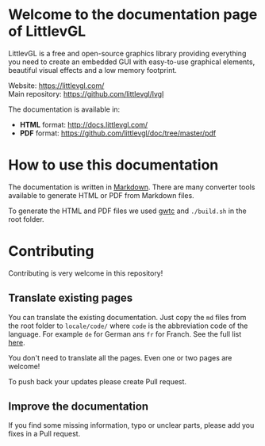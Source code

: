 # Welcome to the documentation page of LittlevGL

LittlevGL is a free and open-source graphics library providing everything you need to create an embedded GUI with easy-to-use graphical elements, beautiful visual effects and a low memory footprint.

Website: https://littlevgl.com/   
Main repository: https://github.com/littlevgl/lvgl  

The documentation is available in:
- **HTML** format: http://docs.littlevgl.com/
- **PDF** format: https://github.com/littlevgl/doc/tree/master/pdf

# How to use this documentation

The documentation is written in [Markdown](https://en.wikipedia.org/wiki/Markdown). There are many converter tools available to generate HTML or PDF from Markdown files. 

To generate the HTML and PDF files we used [gwtc](https://github.com/yakivmospan/github-wikito-converter) and `./build.sh` in the root folder.

# Contributing 

Contributing is very welcome in this repository! 

## Translate existing pages
You can translate the existing documentation. Just copy the `md` files from the root folder to `locale/code/` where `code` is the abbreviation code of the language. For example `de` for German ans `fr` for Franch. See the full list [here](https://www.loc.gov/standards/iso639-2/php/code_list.php). 

You don't need to translate all the pages. Even one or two pages are welcome!

To push back your updates please create Pull request.

## Improve the documentation
If you find some missing information, typo or unclear parts, please add you fixes in a Pull request.

